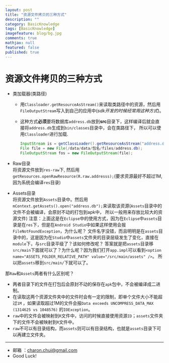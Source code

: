 ```yaml
---
layout: post
title: "资源文件拷贝的三种方式"
description: ""
category: BasicKnowledge
tags: [BasicKnowledge]
imagefeature: blog/bg.jpg
comments: true
mathjax: null
featured: false
published: true
---
```


资源文件拷贝的三种方式
===

- 类加载器(类路径)  
    - 用`Classloader.getResourceAsStream()`来读取类路径中的资源，然后用`FileOutputStream`写入到自己的应用中(*sdk开发的时候经常用这种方式*)。
    - 这种方式**必须**要将数据库`address.db`放到**src**目录下，这样编译后就会直接将`address.db`生成到`bin/classes`目录中，会在类路径下，
	    所以可以使用`Classloader`进行加载.  
		
		```java
		InputStream is = getClassLoader().getResourceAsStream("address.db");
		File file = new File(/data/data/包名/files/address.db);
		FileOutputStream fos = new FileOutputStream(file);
		```

- Raw目录   
    将资源文件放到`res-raw`下, 然后用`getResources.openRawResource(R.raw.addresss);`(要求资源最好不超过1M,因为系统会编译`res`目录)

- Assets目录   
    将资源文件放到`Assets`目录中。然后用`mContext.getAssets().open("address.db");`来读取该资源(`Assets`目录中的文件不会被编译，会原封不动的打包到apk中，
	所以一般用来存放比较大的资源文件)
	注意：上面这是在`Eclipse`中的使用方式，因为在`Eclipse`中`assets`目录是在`res`下，但是在`Android Studio`中如果这样使用会报`FileNotFoundException`，为什么呢？
	文件名字没错，而且明明是在`assets`目录中的，这是因为在`Studio`中`assets`文件夹的目录层级发生了变化，直接在`module`下，与`src`目录平级了？该如何修改呢？
	答案就是把`assets`目录移`src/main`下面就可以了？为什么呢？因为我们打开`app.impl`可以看到`<option name="ASSETS_FOLDER_RELATIVE_PATH" value="/src/main/assets" />`。
	所以把`assets`移到`src/main/`下就可以了。

那`Raw`和`Assets`两者有什么区别呢？      

- 两者目录下的文件在打包后会原封不动的保存在`apk`包中，不会被编译成二进制。
- 在读取这两个资源文件夹中的文件时会有一定的限制，即单个文件大小不能超过`1M` ，如果读取超过1M的文件会报`Data exceeds UNCOMPRESS_DATA_MAX (1314625 vs 1048576)` 的`IOException`。
- `raw`中的文件会被映射到`R`文件中，访问的时候直接使用资源`ID`；`assets`文件夹下的文件不会被映射到`R`文件中。
- `raw`不可以有目录结构，而`assets`则可以有目录结构，也就是`assets`目录下可以再建立文件夹。



---

- 邮箱 ：charon.chui@gmail.com  
- Good Luck! 
